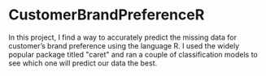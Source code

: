 # CustomerBrandPreferenceR
In this project, I find a way to accurately predict the missing data for customer’s brand preference using the language R. I used the widely popular package titled "caret" and ran a couple of classification models to see which one will predict our data the best. 
